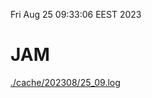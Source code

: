 Fri Aug 25 09:33:06 EEST 2023
# JAM
<a href='./cache/202308/25_09.log'>./cache/202308/25_09.log</a>

